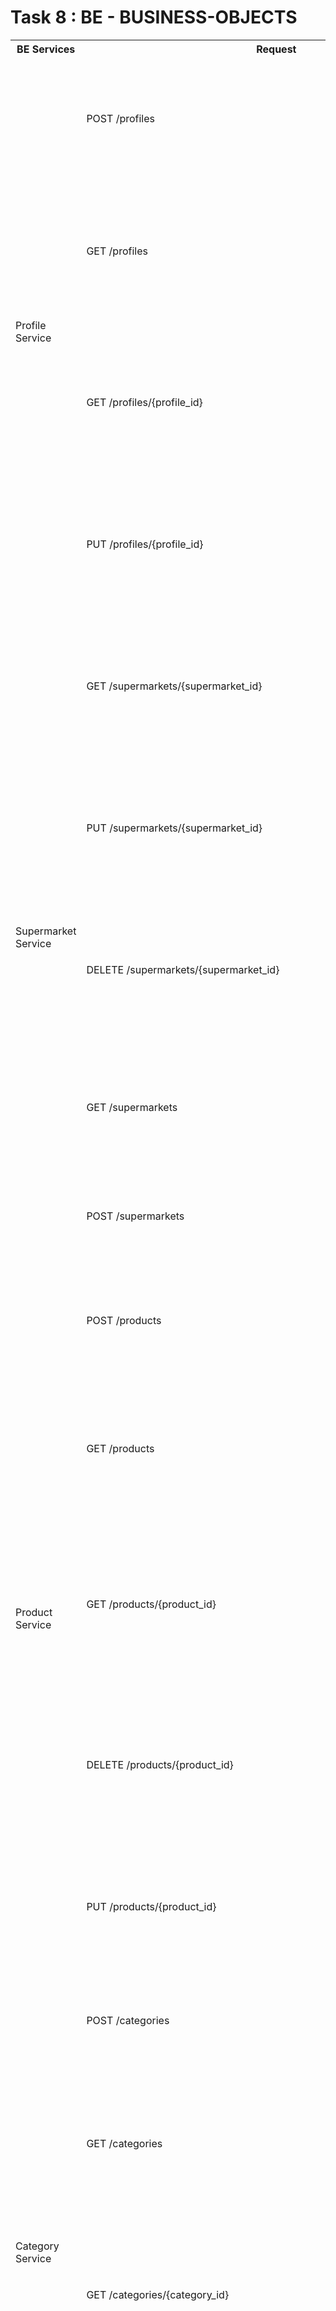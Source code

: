 # Task 8 : BE - BUSINESS-OBJECTS
<table>
    <tr>
        <th>BE Services</th>
        <th>Request</th>
        <th>Request Schemas</th>
        <th>Response Schemas</th>
    </tr>
    <tr>
        <td rowspan="4">Profile Service</td>
        <td>POST /profiles</td>
        <td><pre>
            tags:
        - "Profile Service"
      summary: "Create new profile"
      responses:
        "201":
          description: "Successfully created profile"
          content:
            application/json:
              schema:
                $ref: '#/components/schemas/Profile'
        </pre></td>
        <td><pre>
            tags:
        - "Profile Service"
      summary: "Create new profile"
      responses:
        "201":
          description: "Successfully created profile"
          content:
            application/json:
              schema:
                $ref: '#/components/schemas/Profile'
        </pre></td>
    </tr>
    <tr>
        <td>GET /profiles</td>
        <td></td>
        <td><pre>
            tags:
        - "Profile Service"
      summary: "Search profiles"
      responses:
        "200":
          description: "Successfully found profiles"
          content:
            application/json:
              schema:
                type: array
                items:
                  $ref: '#/components/schemas/Profile'
        </pre></td>
    </tr>
    <tr>
        <td>GET /profiles/{profile_id}</td>
        <td></td>
        <td><pre>
      tags:
        - "Profile Service"
      summary: "Search profile by its id"
      parameters:
        - $ref: "#/components/parameters/profile_id"
      responses:
        "200":
          description: "Successfully found profile by id"
          content:
            application/json:
              schema:
                $ref: '#/components/schemas/Profile'
        "404":
          description: "Profile's id not found"
        </pre></td>
    </tr>
    <tr>
        <td>PUT /profiles/{profile_id}</td>
        <td><pre>
      tags:
        - "Profile Service"
      summary: "Update profile by its id"
      parameters:
        - $ref: "#/components/parameters/profile_id"
      requestBody:
        content:
          application/json:
            schema:
              $ref: '#/components/schemas/Profile'
        </pre></td>
        <td><pre>
      responses:
        "200":
          description: "Successfully updated profile by id"
          content:
            application/json:
              schema:
                $ref: '#/components/schemas/Profile'
        "404":
          description: "Profile's id not found"
        </pre></td>
    </tr>
    <!-------- Supermarket Service ------->
    <tr>
        <td rowspan="5">Supermarket Service</td>
        <td>GET /supermarkets/{supermarket_id}</td>
        <td></td>
        <td><pre>
            tags:
        - "Supermarket Service"
      summary: "Search supermarket by its id"
      parameters:
        - $ref: "#/components/parameters/supermarket_id"
      responses:
        "200":
          description: "Successfully found supermarket by id"
          content:
            application/json:
              schema:
                $ref: '#/components/schemas/Supermarket'
        "404":
          description: "Supermarket's id not found"
        </pre></td>
    </tr>
    <tr>
        <td>PUT /supermarkets/{supermarket_id}</td>
        <td><pre>
            tags:
        - "Supermarket Service"
      summary: "Update supermarket by its id"
      parameters:
        - $ref: "#/components/parameters/supermarket_id"
      requestBody:
        content:
          application/json:
            schema:
              $ref: '#/components/schemas/Supermarket'
        </pre></td>
        <td><pre>
            responses:
        "200":
          description: "Successfully updated supermarket by id"
          content:
            application/json:
              schema:
                $ref: '#/components/schemas/Supermarket'
        "404":
          description: "Supermarket's id not found"
        </pre></td>
    </tr>
    <tr>
        <td>DELETE /supermarkets/{supermarket_id}</td>
        <td></td>
        <td><pre>
            tags:
        - "Supermarket Service"
      summary: "Delete supermarket by its id"
      parameters:
        - $ref: "#/components/parameters/supermarket_id"
      responses:
        "200":
          description: "Successfully deleted supermarket by id"
          content:
            application/json:
              schema:
                $ref: '#/components/schemas/Supermarket'
        "404":
          description: "Supermarket's id not found"
        </pre></td>
    </tr>
    <tr>
        <td>GET /supermarkets</td>
        <td></td>
        <td><pre>
            responses:
        "200":
          description: "Successfully found supermarkets"
          content:
            application/json:
              schema:
                type: array
                items:
                  $ref: '#/components/schemas/Supermarket'
        </pre></td>
    </tr>
    <tr>
        <td>POST /supermarkets</td>
        <td><pre>
            tags:
        - "Supermarket Service"
      summary: "Create new supermarket"
      requestBody:
        content:
          application/json:
            schema:
              $ref: '#/components/schemas/Supermarket'
        </pre></td>
        <td><pre>
            responses:
        "201":
          description: "Successfully created supermarket"
          content:
            application/json:
              schema:
                $ref: '#/components/schemas/Supermarket'
        </pre></td>
    </tr>
    <!-------- Product Service ------->
    <tr>
        <td rowspan="5">Product Service</td>
        <td>POST /products</td>
        <td><pre>
            tags:
        - "Product Service"
      summary: "Create new product"
      requestBody:
        content:
          application/json:
            schema:
              $ref: '#/components/schemas/Product'
        </pre></td>
        <td><pre>
            responses:
        "201":
          description: "Successfully created product"
          content:
            application/json:
              schema:
                $ref: '#/components/schemas/Product'
        </pre></td>
    </tr>
    <tr>
        <td>GET /products</td>
        <td></td>
        <td><pre>
            get:
      tags:
        - "Product Service"
      summary: "Search products"
      responses:
        "200":
          description: "Successfully found products"
          content:
            application/json:
              schema:
                type: array
                items:
                  $ref: '#/components/schemas/Product'
        </pre></td>
    </tr>
    <tr>
        <td>GET /products/{product_id}</td>
        <td></td>
        <td><pre>
            tags:
        - "Product Service"
      summary: "Search product by its id"
      parameters:
        - $ref: "#/components/parameters/product_id"
      responses:
        "200":
          description: "Successfully found product by id"
          content:
            application/json:
              schema:
                $ref: '#/components/schemas/Product'
        "404":
          description: "Product's id not found"
        </pre></td>
    </tr>
    <tr>
        <td>DELETE /products/{product_id}</td>
        <td></td>
        <td><pre>
            tags:
        - "Product Service"
      summary: "Delete product by its id"
      parameters:
        - $ref: "#/components/parameters/product_id"
      responses:
        "200":
          description: "Successfully deleted product by id"
          content:
            application/json:
              schema:
                $ref: '#/components/schemas/Product'
        "404":
          description: "Product's id not found"
        </pre></td>
    </tr>
    <tr>
        <td>PUT /products/{product_id}</td>
        <td><pre>
            tags:
        - "Product Service"
      summary: "Update product by its id"
      parameters:
        - $ref: "#/components/parameters/product_id"
      requestBody:
        content:
          application/json:
            schema:
              $ref: '#/components/schemas/Product'
        </pre></td>
        <td><pre>
            responses:
        "200":
          description: "Successfully updated product by id"
          content:
            application/json:
              schema:
                $ref: '#/components/schemas/Product'
        "404":
          description: "Product's id not found"
        </pre></td>
    </tr>
    <!------ Category Service -------->
    <tr>
        <td rowspan="4">Category Service</td>
        <td>POST /categories</td>
        <td><pre>
            tags:
        - "Category Service"
      summary: "Create new category"
      requestBody:
        content:
          application/json:
            schema:
              $ref: '#/components/schemas/Category'
        </pre></td>
        <td><pre>
            responses:
        "201":
          description: "Successfully created category"
          content:
            application/json:
              schema:
                $ref: '#/components/schemas/Category'
        </pre></td>
    </tr>
    <tr>
        <td>GET /categories</td>
        <td></td>
        <td><pre>
            tags:
        - "Category Service"
      summary: "Search categories"
      responses:
        "200":
          description: "Successfully found categories"
          content:
            application/json:
              schema:
                type: array
                items:
                  $ref: '#/components/schemas/Category'
        </pre></td>
    </tr>
    <tr>
        <td>GET /categories/{category_id}</td>
        <td></td>
        <td><pre>
            tags:
        - "Category Service"
      summary: "Search category by its id"
      parameters:
        - $ref: "#/components/parameters/category_id"
      responses:
        "200":
          description: "Successfully found category by id"
          content:
            application/json:
              schema:
                $ref: '#/components/schemas/Category'
        "404":
          description: "Category's id not found"
        </pre></td>
    </tr>
    <tr>
        <td>DELETE /categories/{category_id}</td>
        <td></td>
        <td><pre>
            tags:
        - "Category Service"
      summary: "Delete category by its id"
      parameters:
        - $ref: "#/components/parameters/category_id"
      responses:
        "200":
          description: "Successfully deleted category by id"
          content:
            application/json:
              schema:
                $ref: '#/components/schemas/Category'
        "404":
          description: "Category's id not found"
        </pre></td>
    </tr>
    <!------ News Service -------->
    <tr>
        <td rowspan="2">News Service</td>
        <td>GET /news</td>
        <td></td>
        <td><pre>
            tags:
        - "News Service"
      summary: "Search recent news"
      responses:
        "200":
          description: "Successfully got recent news"
          content:
            application/json:
              schema:
                type: "array"
                items:
                  $ref: '#/components/schemas/News'
        </pre></td>
    </tr>
    <tr>
        <td>GET /news/{news_id}</td>
        <td></td>
        <td><pre>tags:
        - "News Service"
      summary: "Get news by id"
      parameters:
        - $ref: "#/components/parameters/news_id"
      responses:
        "200":
          description: "Successfully found news by id"
          content:
            application/json:
              schema:
                $ref: '#/components/schemas/News'
        "404":
          description: "News' id not found"</pre></td>
    </tr>
     <!------ Statistics Service -------->
    <tr>
        <td rowspan="1">Statistics Service</td>
        <td>GET /statistics</td>
        <td></td>
        <td><pre>
            tags:
        - "Statistics Service"
      summary: "Get updated statistics"
      responses:
        "200":
          description: "Successfully got recent statistics"
          content:
            application/json:
              schema:
                $ref: '#/components/schemas/Statistics'
        </pre></td>
    </tr>
     <!------ Saved Products Service -------->
    <tr>
        <td rowspan="3">Saved Products Service</td>
        <td>GET /profiles/{profile_id}/saved-products</td>
        <td></td>
        <td><pre>
            tags:
        - "Saved Products Service"
      summary: "Search saved products by profile id"
      parameters:
        - $ref: "#/components/parameters/profile_id"
      responses:
        "200":
          description: "Successfully found saved products by profile id"
          content:
            application/json:
              schema:
                $ref: '#/components/schemas/Saved_products'
        "404":
          description: "Profile's id not found"
        </pre></td>
    </tr>
    <tr>
        <td>PUT /profiles/{profile_id}/saved-products</td>
        <td><pre>
            tags:
        - "Saved Products Service"
      summary: "Add new saved product to profile"
      parameters:
        - $ref: "#/components/parameters/profile_id"
      requestBody:
        content:
          application/json:
            schema:
              $ref: '#/components/schemas/Saved_products'
        </pre></td>
        <td><pre>
            responses:
        "200":
          description: "Successfully created category"
          content:
            application/json:
              schema:
                $ref: '#/components/schemas/Saved_products'
        </pre></td>
    </tr>
    <tr>
        <td>DELETE /profiles/{profile_id}/saved-products/{product_id}</td>
        <td></td>
        <td><pre>
            tags:
        - "Saved Products Service"
      summary: "Remove saved product from profile"
      parameters:
        - $ref: "#/components/parameters/profile_id"
        - $ref: "#/components/parameters/product_id"
      responses:
        "200":
          description: "Successfully deleted saved product from profile"
          content:
            application/json:
              schema:
                $ref: '#/components/schemas/Saved_products'
        "404":
          description: "Profile's or Product's id not found"
        </pre></td>
    </tr>
    <!------ Supermarket Categories Service -------->
    <tr>
        <td rowspan="4">Supermarket Categories Service</td>
        <td>GET /supermarkets/{supermarket_id}/categories/{category_id}/products</td>
        <td></td>
        <td><pre>
            tags:
        - "Supermarket Categories Service"
      summary: "Search supermarket's products by supermarket id"
      parameters:
        - $ref: "#/components/parameters/supermarket_id"
        - $ref: "#/components/parameters/category_id"
      responses:
        "200":
          description: "Successfully found supermarket's products by supermarket id"
          content:
            application/json:
              schema:
                $ref: '#/components/schemas/Supermarket_categories'
        "404":
          description: "Supermarket' or Category's not found"
        </pre></td>
    </tr>
    <tr>
        <td>PUT /supermarkets/{supermarket_id}/categories/{category_id}/products</td>
        <td><pre>
            tags:
        - "Supermarket Categories Service"
      summary: "Add new product to supermarket"
      parameters:
        - $ref: "#/components/parameters/supermarket_id"
        - $ref: "#/components/parameters/category_id"
      requestBody:
        content:
          application/json:
            schema:
              $ref: '#/components/schemas/Supermarket_categories'
        </pre></td>
        <td><pre>
            responses:
        "200":
          description: "Successfully added product to supermarket"
          content:
            application/json:
              schema:
                $ref: '#/components/schemas/Supermarket_categories'
        "404":
          description: "Supermarket' or Category's not found"
        </pre></td>
    </tr>
    <tr>
        <td>DELETE /supermarkets/{supermarket_id}/categories/{category_id}</td>
        <td></td>
        <td><pre>
             tags:
        - "Supermarket Categories Service"
      summary: "Remove category from supermarket"
      parameters:
        - $ref: "#/components/parameters/supermarket_id"
        - $ref: "#/components/parameters/category_id"
      responses:
        "200":
          description: "Successfully removed category from supermarket"
          content:
            application/json:
              schema:
                $ref: '#/components/schemas/Supermarket_categories'
        "404":
          description: "Supermarket's or Category's id not found"
        </pre></td>
    </tr>
    <tr>
        <td>DELETE /supermarkets/{supermarket_id}/categories/{category_id}/products/{product_id}</td>
        <td></td>
        <td><pre>
            tags:
        - "Supermarket Categories Service"
      summary: "Remove product from supermarket"
      parameters:
        - $ref: "#/components/parameters/supermarket_id"
        - $ref: "#/components/parameters/product_id"
        - $ref: "#/components/parameters/category_id"
      responses:
        "200":
          description: "Successfully deleted product from supermarket"
          content:
            application/json:
              schema:
                $ref: '#/components/schemas/Supermarket_categories'
        "404":
          description: "Supermarket's, Category's or Product's id not found"
        </pre></td>
    </tr>
    <!------ Feedback Service -------->
    <tr>
        <td rowspan="3">Feedback Service</td>
        <td>GET /products/{product_id}/feddback</td>
        <td></td>
        <td><pre>
            tags:
        - "Feedback Service"
      summary: "Search products's feedback by product id"
      parameters:
        - $ref: "#/components/parameters/product_id"
      responses:
        "200":
          description: "Successfully found products's feedback by product id"
          content:
            application/json:
              schema:
                type: "array"
                items:
                  $ref: '#/components/schemas/Feedback'
        "404":
          description: "Product's id not found"
        </pre></td>
    </tr>
    <tr>
        <td>PUT /products/{product_id}/feedback</td>
        <td><pre>
            tags:
        - "Feedback Service"
      summary: "Add new feedback to product"
      parameters:
        - $ref: "#/components/parameters/product_id"
      requestBody:
        content:
          application/json:
            schema:
              $ref: '#/components/schemas/Feedback'
        </pre></td>
        <td><pre>
            responses:
        "200":
          description: "Successfully added feedback"
          content:
            application/json:
              schema:
                $ref: '#/components/schemas/Feedback'
        </pre></td>
    </tr>
    <tr>
        <td>GET /products/{product_id}/feedback/{feedback_id}</td>
        <td></td>
        <td><pre>
            get:
      tags:
        - "Feedback Service"
      summary: "Search Feedback by feedback id"
      parameters:
        - $ref: "#/components/parameters/product_id"
        - $ref: "#/components/parameters/feedback_id"
      responses:
        "200":
          description: "Successfully found feedback by feedback id"
          content:
            application/json:
              schema:
                $ref: '#/components/schemas/Feedback'
        "404":
          description: "Product's or Feedback's id not found"
        </pre></td>
    </tr>
    <!------ QRScan Service -------->
    <tr>
        <td rowspan="3">QRScan Service</td>
        <td>GET /qrcodes/{qrcode_id}</td>
        <td></td>
        <td><pre>
            tags:
        - "QRScan Service"
      summary: "Search QRcode by its id"
      parameters:
        - $ref: "#/components/parameters/qrcode_id"
      responses:
        "200":
          description: "Successfully found qrcode by id"
          content:
            application/json:
              schema:
                $ref: '#/components/schemas/QRScan'
        "404":
          description: "QRcode's id not found"
        </pre></td>
    </tr>
    <tr>
        <td>DELETE /qrcodes/{qrcode_id}</td>
        <td></td>
        <td><pre>
            tags:
        - "QRScan Service"
      summary: "Delete QRcode by its id"
      parameters:
        - $ref: "#/components/parameters/qrcode_id"
      responses:
        "200":
          description: "Successfully deleted qrcode"
          content:
            application/json:
              schema:
                $ref: '#/components/schemas/QRScan'
        </pre></td>
    </tr>
    <tr>
        <td>PUT /qrcodes</td>
        <td><pre>
            tags:
        - "QRScan Service"
      summary: "Add QRcode"
      parameters:
        - $ref: "#/components/parameters/qrcode_id"
      requestBody:
        content:
          application/json:
            schema:
              $ref: '#/components/schemas/QRScan'
        </pre></td>
        <td><pre>
            responses:
        "200":
          description: "Successfully added QRcode"
          content:
            application/json:
              schema:
                $ref: '#/components/schemas/QRScan'
        </pre></td>
    </tr>
</table>
